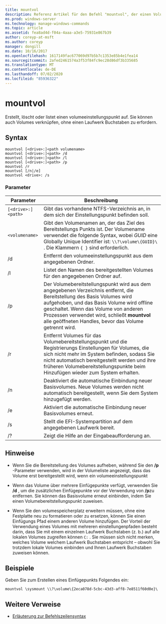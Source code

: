 ```yaml
---
title: mountvol
description: Referenz Artikel für den Befehl "mountvol", der einen Volumebereitstellungspunkt erstellt, löscht oder auflistet.
ms.prod: windows-server
ms.technology: manage-windows-commands
ms.topic: article
ms.assetid: fea8ad4d-f04a-4aaa-a3e5-75931e867b39
author: coreyp-at-msft
ms.author: coreyp
manager: dongill
ms.date: 10/16/2017
ms.openlocfilehash: 1617149fac677069d97b5b7c1353e85b4e1fea14
ms.sourcegitcommit: 2afed2461574a3f53f84fc9ec28d86df3b335685
ms.translationtype: MT
ms.contentlocale: de-DE
ms.lasthandoff: 07/02/2020
ms.locfileid: "85936322"
---
```

# <a name="mountvol"></a>mountvol

Erstellt, löscht oder listet einen volumeeinstellungspunkt auf. Sie können auch Volumes verknüpfen, ohne einen Laufwerk Buchstaben zu erfordern.

## <a name="syntax"></a>Syntax

```
mountvol [<drive>:]<path volumename>
mountvol [<drive>:]<path> /d
mountvol [<drive>:]<path> /l
mountvol [<drive>:]<path> /p
mountvol /r
mountvol [/n|/e]
mountvol <drive>: /s
```

### <a name="parameters"></a>Parameter

| Parameter | Beschreibung |
| --------- | ----------- |
| `[<drive>:]<path>` | Gibt das vorhandene NTFS-Verzeichnis an, in dem sich der Einstellungspunkt befinden soll. |
| `<volumename>` | Gibt den Volumenamen an, der das Ziel des Bereitstellungs Punkts ist. Der Volumename verwendet die folgende Syntax, wobei *GUID* eine Globally Unique Identifier ist: `\\?\volume\{GUID}\` . Die Klammern `{ }` sind erforderlich. |
| /d | Entfernt den volumeeinstellungspunkt aus dem angegebenen Ordner. |
| /l | Listet den Namen des bereitgestellten Volumes für den angegebenen Ordner auf. |
| /p | Der Volumebereitstellungspunkt wird aus dem angegebenen Verzeichnis entfernt, die Bereitstellung des Basis Volumes wird aufgehoben, und das Basis Volume wird offline geschaltet. Wenn das Volume von anderen Prozessen verwendet wird, schließt **mountvol** alle geöffneten Handles, bevor das Volume getrennt wird. |
| /r | Entfernt Volumes für das Volumebereitstellungspunkt und die Registrierungs Einstellungen für Volumes, die sich nicht mehr im System befinden, sodass Sie nicht automatisch bereitgestellt werden und ihre früheren Volumebereitstellungspunkte beim Hinzufügen wieder zum System erhalten. |
| /n | Deaktiviert die automatische Einbindung neuer Basisvolumes. Neue Volumes werden nicht automatisch bereitgestellt, wenn Sie dem System hinzugefügt werden. |
| /e | Aktiviert die automatische Einbindung neuer Basisvolumes erneut. |
| /s | Stellt die EFI-Systempartition auf dem angegebenen Laufwerk bereit. |
| /? | Zeigt die Hilfe an der Eingabeaufforderung an. |

## <a name="remarks"></a>Hinweise

- Wenn Sie die Bereitstellung des Volumes aufheben, während Sie den **/p** -Parameter verwenden, wird in der Volumeliste angezeigt, dass das Volume erst bereitgestellt wird, wenn ein volumeeinstellungspunkt

- Wenn das Volume über mehrere Einfügepunkte verfügt, verwenden Sie **/d** , um die zusätzlichen Einfügepunkte vor der Verwendung von **/p**zu entfernen. Sie können das Basisvolume erneut einbinden, indem Sie einen Volumebereitstellungspunkt zuweisen.

- Wenn Sie den volumespeicherplatz erweitern müssen, ohne eine Festplatte neu zu formatieren oder zu ersetzen, können Sie einen Einfügungs Pfad einem anderen Volume hinzufügen. Der Vorteil der Verwendung eines Volumes mit mehreren einstellungenpfaden besteht darin, dass Sie mit einem einzelnen Laufwerk Buchstaben (z. b.) auf alle lokalen Volumes zugreifen können `C:` . Sie müssen sich nicht merken, welches Volume welchem Laufwerk Buchstaben entspricht – obwohl Sie trotzdem lokale Volumes einbinden und Ihnen Laufwerk Buchstaben zuweisen können.

## <a name="examples"></a>Beispiele

Geben Sie zum Erstellen eines Einfügepunkts Folgendes ein:

```
mountvol \sysmount \\?\volume\{2eca078d-5cbc-43d3-aff8-7e8511f60d0e}\
```

## <a name="additional-references"></a>Weitere Verweise

- [Erläuterung zur Befehlszeilensyntax](command-line-syntax-key.md)
